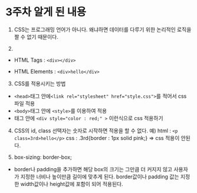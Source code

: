 <h1>3주차 알게 된 내용</h1>

1. CSS는 프로그래밍 언어가 아니다.
왜냐하면 데이터를 다루기 위한 논리적인 로직을 짤 수 없기 때문이다.

2. 
- HTML Tags :
`<div></div> `

- HTML Elements :
`<div>hello</div>`

3. CSS를 적용시키는 방법
- `<head>`태그 안에`<link rel="stylesheet" href="style.css">`를 적어서 css 파일 적용
- `<body>`태그 안에 `<style>`를 이용하여 적용
- 태그 안에 `<div style="color : red;" >` 이런식으로 css 적용하기

4. CSS의 id, class 선택자는 숫자로 시작하면 적용을 할 수 없다.
예)
html : `<p class=3rd>hello</p>`
css : .3rd{border : 1px solid pink;} => css 적용이 안된다.

5. box-sizing: border-box;
-  border나 padding을 추가하면 해당 box의 크기는 그만큼 더 커지지 않고 사용자가 지정한 너비나 높이만큼 길이에 맞추게 된다. border값이나 padding 값는 지정한  width값이나 height값에 포함이 되어 적용된다.
